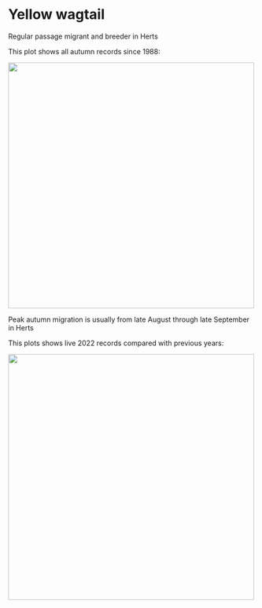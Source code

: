 # Yellow wagtail

Regular passage migrant and breeder in Herts

This plot shows all autumn records since 1988:

<img src="_figures/yellow_wagtail.png" width = "500">

Peak autumn migration is usually from late August through late September in Herts

This plots shows live 2022 records compared with previous years:

<img src="_figures/yellow_wagtail_year_records.png" width = "500">
